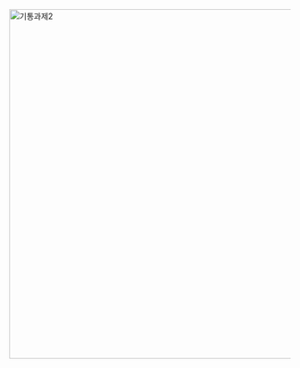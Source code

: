 <img width="626" alt="기통과제2" src="https://github.com/user-attachments/assets/8d81f3d8-3d10-497d-adae-34e72cbc8762">
